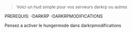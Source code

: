 > Voici un hud simple pour vos serveurs darkrp ou autres

PREREQUIS:
    -DARKRP
    -DARKRPMODIFICATIONS

Pensez a activer le hungermode dans darkrpmodifications
